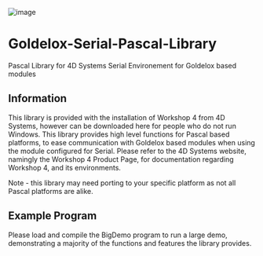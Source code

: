![image](http://www.4dsystems.com.au/imagenes/header.png)

Goldelox-Serial-Pascal-Library
=============================

Pascal Library for 4D Systems Serial Environement for Goldelox based modules

## Information

This library is provided with the installation of Workshop 4 from 4D Systems, however can be downloaded here for people who do not run Windows.
This library provides high level functions for Pascal based platforms, to ease communication with Goldelox based modules when using the module configured for Serial.
Please refer to the 4D Systems website, namingly the Workshop 4 Product Page, for documentation regarding Workshop 4, and its environments.

Note - this library may need porting to your specific platform as not all Pascal platforms are alike.

## Example Program

Please load and compile the BigDemo program to run a large demo, demonstrating a majority of the functions and features the library provides.
